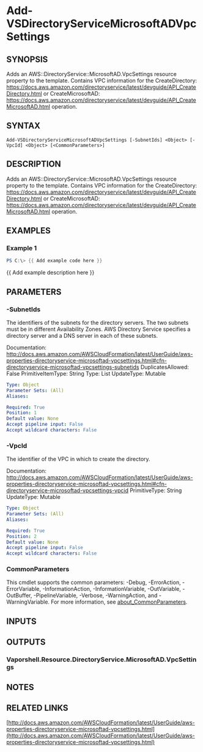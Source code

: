 # Add-VSDirectoryServiceMicrosoftADVpcSettings

## SYNOPSIS
Adds an AWS::DirectoryService::MicrosoftAD.VpcSettings resource property to the template.
Contains VPC information for the CreateDirectory: https://docs.aws.amazon.com/directoryservice/latest/devguide/API_CreateDirectory.html or CreateMicrosoftAD: https://docs.aws.amazon.com/directoryservice/latest/devguide/API_CreateMicrosoftAD.html operation.

## SYNTAX

```
Add-VSDirectoryServiceMicrosoftADVpcSettings [-SubnetIds] <Object> [-VpcId] <Object> [<CommonParameters>]
```

## DESCRIPTION
Adds an AWS::DirectoryService::MicrosoftAD.VpcSettings resource property to the template.
Contains VPC information for the CreateDirectory: https://docs.aws.amazon.com/directoryservice/latest/devguide/API_CreateDirectory.html or CreateMicrosoftAD: https://docs.aws.amazon.com/directoryservice/latest/devguide/API_CreateMicrosoftAD.html operation.

## EXAMPLES

### Example 1
```powershell
PS C:\> {{ Add example code here }}
```

{{ Add example description here }}

## PARAMETERS

### -SubnetIds
The identifiers of the subnets for the directory servers.
The two subnets must be in different Availability Zones.
AWS Directory Service specifies a directory server and a DNS server in each of these subnets.

Documentation: http://docs.aws.amazon.com/AWSCloudFormation/latest/UserGuide/aws-properties-directoryservice-microsoftad-vpcsettings.html#cfn-directoryservice-microsoftad-vpcsettings-subnetids
DuplicatesAllowed: False
PrimitiveItemType: String
Type: List
UpdateType: Mutable

```yaml
Type: Object
Parameter Sets: (All)
Aliases:

Required: True
Position: 1
Default value: None
Accept pipeline input: False
Accept wildcard characters: False
```

### -VpcId
The identifier of the VPC in which to create the directory.

Documentation: http://docs.aws.amazon.com/AWSCloudFormation/latest/UserGuide/aws-properties-directoryservice-microsoftad-vpcsettings.html#cfn-directoryservice-microsoftad-vpcsettings-vpcid
PrimitiveType: String
UpdateType: Mutable

```yaml
Type: Object
Parameter Sets: (All)
Aliases:

Required: True
Position: 2
Default value: None
Accept pipeline input: False
Accept wildcard characters: False
```

### CommonParameters
This cmdlet supports the common parameters: -Debug, -ErrorAction, -ErrorVariable, -InformationAction, -InformationVariable, -OutVariable, -OutBuffer, -PipelineVariable, -Verbose, -WarningAction, and -WarningVariable. For more information, see [about_CommonParameters](http://go.microsoft.com/fwlink/?LinkID=113216).

## INPUTS

## OUTPUTS

### Vaporshell.Resource.DirectoryService.MicrosoftAD.VpcSettings
## NOTES

## RELATED LINKS

[http://docs.aws.amazon.com/AWSCloudFormation/latest/UserGuide/aws-properties-directoryservice-microsoftad-vpcsettings.html](http://docs.aws.amazon.com/AWSCloudFormation/latest/UserGuide/aws-properties-directoryservice-microsoftad-vpcsettings.html)

